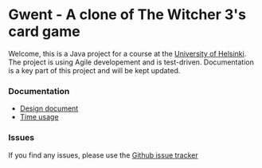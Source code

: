 # Gwent - A clone of The Witcher 3's card game #

Welcome, this is a Java project for a course at the [University of Helsinki][1].
The project is using Agile developement and is test-driven. Documentation is a key
part of this project and will be kept updated.

### Documentation ###
- [Design document][2]
- [Time usage][3]

### Issues ###
If you find any issues, please use the [Github issue tracker][4]

<!-- Links -->
[1]: https://www.cs.helsinki.fi/home/
[2]: documentation/topic-description.md
[3]: documentation/time.md
[4]: https://github.com/doc97/Gwent/issues?state=open
